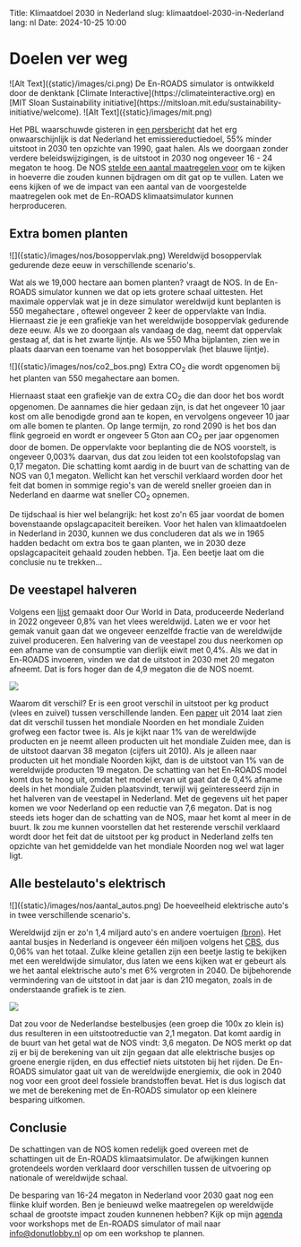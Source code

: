 Title: Klimaatdoel 2030 in Nederland
slug: klimaatdoel-2030-in-Nederland
lang: nl
Date: 2024-10-25 10:00

# Doelen ver weg

<side-block>
  <side-content>
![Alt Text]({static}/images/ci.png)
De En-ROADS simulator is ontwikkeld door de denktank [Climate Interactive](https://climateinteractive.org) en [MIT Sloan Sustainability initiative](https://mitsloan.mit.edu/sustainability-initiative/welcome).
![Alt Text]({static}/images/mit.png)
  </side-content>
</side-block>

Het PBL waarschuwde gisteren in [een persbericht](https://www.pbl.nl/actueel/nieuws/klimaatdoel-2030-raakt-uit-zicht-extra-beleid-met-snel-effect-nodig) dat het erg onwaarschijnlijk is dat Nederland het emissiereductiedoel, 55% minder uitstoot in 2030 ten opzichte van 1990, gaat halen. Als we doorgaan zonder verdere beleidswijzigingen, is de uitstoot in 2030 nog ongeveer 16 - 24 megaton te hoog. De NOS [stelde een aantal maatregelen voor](https://specials.app.nos.nl/tool-maatregelen-klimaatdoelen/) om te kijken in hoeverre die zouden kunnen bijdragen om dit gat op te vullen. Laten we eens kijken of we de impact van een aantal van de voorgestelde maatregelen ook met de En-ROADS klimaatsimulator kunnen herproduceren.

## Extra bomen planten

<side-block>
    <side-content>
      ![]({static}/images/nos/bosoppervlak.png)
      Wereldwijd bosoppervlak gedurende deze eeuw in verschillende scenario's.
    </side-content>
</side-block>

Wat als we 19,000 hectare aan bomen planten? vraagt de NOS. In de En-ROADS simulator kunnen we dat op iets grotere schaal uittesten. Het maximale oppervlak wat je in deze simulator wereldwijd kunt beplanten is 550 megahectare , oftewel ongeveer 2 keer de oppervlakte van India. Hiernaast zie je een grafiekje van het wereldwijde bosoppervlak gedurende deze eeuw. Als we zo doorgaan als vandaag de dag, neemt dat oppervlak gestaag af, dat is het zwarte lijntje. Als we 550 Mha bijplanten, zien we in plaats daarvan een toename van het bosoppervlak (het blauwe lijntje).

<side-block>
    <side-content>
      ![]({static}/images/nos/co2_bos.png)
      Extra CO<sub>2</sub> die wordt opgenomen bij het planten van 550 megahectare aan bomen.
    </side-content>
</side-block>

Hiernaast staat een grafiekje van de extra CO<sub>2</sub> die dan door het bos wordt opgenomen. De aannames die hier gedaan zijn, is dat het ongeveer 10 jaar kost om alle benodigde grond aan te kopen, en vervolgens ongeveer 10 jaar om alle bomen te planten. Op lange termijn, zo rond 2090 is het bos dan flink gegroeid en wordt er ongeveer 5 Gton aan CO<sub>2</sub> per jaar opgenomen door de bomen. De oppervlakte voor beplanting die de NOS voorstelt, is ongeveer 0,003% daarvan, dus dat zou leiden tot een koolstofopslag van 0,17 megaton. Die schatting komt aardig in de buurt van de schatting van de NOS van 0,1 megaton. Wellicht kan het verschil verklaard worden door het feit dat bomen in sommige regio's van de wereld sneller groeien dan in Nederland en daarme wat sneller CO<sub>2</sub> opnemen.

De tijdschaal is hier wel belangrijk: het kost zo'n 65 jaar voordat de bomen bovenstaande opslagcapaciteit bereiken. Voor het halen van klimaatdoelen in Nederland in 2030, kunnen we dus concluderen dat als we in 1965 hadden bedacht om extra bos te gaan planten, we in 2030 deze opslagcapaciteit gehaald zouden hebben. Tja. Een beetje laat om die conclusie nu te trekken...

## De veestapel halveren
Volgens een [lijst](https://en.wikipedia.org/wiki/List_of_countries_by_meat_production) gemaakt door Our World in Data, produceerde Nederland in 2022 ongeveer 0,8% van het vlees wereldwijd. Laten we er voor het gemak vanuit gaan dat we ongeveer eenzelfde fractie van de wereldwijde zuivel produceren. Een halvering van de veestapel zou dus neerkomen op een afname van de consumptie van dierlijk eiwit met 0,4%. Als we dat in En-ROADS invoeren, vinden we dat de uitstoot in 2030 met 20 megaton afneemt. Dat is fors hoger dan de 4,9 megaton die de NOS noemt.

![]({static}/images/nos/vlees.png)


Waarom dit verschil? Er is een groot verschil in uitstoot per kg product (vlees en zuivel) tussen verschillende landen. Een [paper](https://link.springer.com/article/10.1007/s10584-014-1197-x) uit 2014 laat zien dat dit verschil  tussen het mondiale Noorden en het mondiale Zuiden grofweg een factor twee is. Als je kijkt naar 1% van de wereldwijde producten en je neemt alleen producten uit het mondiale Zuiden mee, dan is de uitstoot daarvan 38 megaton (cijfers uit 2010). Als je alleen naar producten uit het mondiale Noorden kijkt, dan is de uitstoot van 1% van de wereldwijde producten 19 megaton. De schatting van het En-ROADS model komt dus te hoog uit, omdat het model ervan uit gaat dat de 0,4% afname deels in het mondiale Zuiden plaatsvindt, terwijl wij geïnteresseerd zijn in het halveren van de veestapel in Nederland. Met de gegevens uit het paper komen we voor Nederland op een reductie van 7,6 megaton. Dat is nog steeds iets hoger dan de schatting van de NOS, maar het komt al meer in de buurt. Ik zou me kunnen voorstellen dat het resterende verschil verklaard wordt door het feit dat de uitstoot per kg product in Nederland zelfs ten opzichte van het gemiddelde van het mondiale Noorden nog wel wat lager ligt.

## Alle bestelauto's elektrisch
<side-block>
    <side-content>
      ![]({static}/images/nos/aantal_autos.png)
      De hoeveelheid elektrische auto's in twee verschillende scenario's.
    </side-content>
</side-block>

Wereldwijd zijn er zo'n 1,4 miljard auto's en andere voertuigen [(bron)](https://hedgescompany.com/blog/2021/06/how-many-cars-are-there-in-the-world/). Het aantal busjes in Nederland is ongeveer één miljoen volgens het [CBS](https://www.cbs.nl/nl-nl/visualisaties/verkeer-en-vervoer/vervoermiddelen-en-infrastructuur/bestelautos), dus 0,06% van het totaal. Zulke kleine getallen zijn een beetje lastig te bekijken met een wereldwijde simulator, dus laten we eens kijken wat er gebeurt als we het aantal elektrische auto's met 6% vergroten in 2040. De bijbehorende vermindering van de uitstoot in dat jaar is dan 210 megaton, zoals in de onderstaande grafiek is te zien.

![]({static}/images/nos/uitstoot_autos.png)

 Dat zou voor de Nederlandse bestelbusjes (een groep die 100x zo klein is) dus resulteren in een uitstootreductie van 2,1 megaton. Dat komt aardig in de buurt van het getal wat de NOS vindt: 3,6 megaton. De NOS merkt op dat zij er bij de berekening van uit zijn gegaan dat alle elektrische busjes op groene energie rijden, en dus effectief niets uitstoten bij het rijden. De En-ROADS simulator gaat uit van de wereldwijde energiemix, die ook in 2040 nog voor een groot deel fossiele brandstoffen bevat. Het is dus logisch dat we met de berekening met de En-ROADS simulator op een kleinere besparing uitkomen.

## Conclusie

De schattingen van de NOS komen redelijk goed overeen met de schattingen uit de En-ROADS klimaatsimulator. De afwijkingen kunnen grotendeels worden verklaard door verschillen tussen de uitvoering op nationale of wereldwijde schaal.

De besparing van 16-24 megaton in Nederland voor 2030 gaat nog een flinke kluif worden. Ben je benieuwd welke maatregelen op wereldwijde schaal de grootste impact zouden kunnenen hebben? Kijk op mijn [agenda]({filename}../pages/agenda.md) voor workshops met de En-ROADS simulator of mail naar [info@donutlobby.nl](mailto:info@donutlobby.nl) op om een workshop te plannen.
